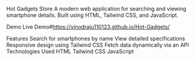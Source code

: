 Hot Gadgets Store
A modern web application for searching and viewing smartphone details. Built using HTML, Tailwind CSS, and JavaScript.

Demo
Live Demo#https://vinodraju110123.github.io/Hot-Gadgets/

Features
Search for smartphones by name
View detailed specifications
Responsive design using Tailwind CSS
Fetch data dynamically via an API
Technologies Used
HTML
Tailwind CSS
JavaScript
